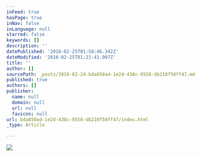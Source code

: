 ```yaml
---
inFeed: true
hasPage: true
inNav: false
inLanguage: null
starred: false
keywords: []
description: ''
datePublished: '2016-02-25T01:58:46.342Z'
dateModified: '2016-02-25T01:21:41.907Z'
title: ''
author: []
sourcePath: _posts/2016-02-24-bda850ad-1e2d-438c-9558-db210f50ff47.md
published: true
authors: []
publisher:
  name: null
  domain: null
  url: null
  favicon: null
url: bda850ad-1e2d-438c-9558-db210f50ff47/index.html
_type: Article

---
```

![](https://s3-us-west-2.amazonaws.com/the-grid-img/p/0e02bc530801bfda9ae07835fef8ad60122b6b9b.jpg)